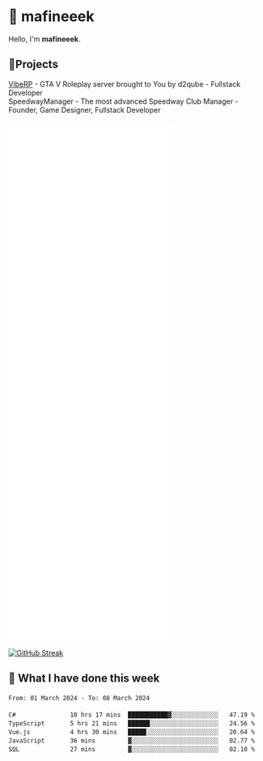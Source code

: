 # 👋 mafineeek
Hello, I'm **mafineeek**.

## 📝Projects

[VibeRP](https://v-rp.pl) - GTA V Roleplay server brought to You by d2qube - Fullstack Developer<br/>
SpeedwayManager - The most advanced Speedway Club Manager - Founder, Game Designer, Fullstack Developer


![](./github-metrics.svg)

[![GitHub Streak](https://streak-stats.demolab.com/?user=mafineeek)](https://git.io/streak-stats)

## 📰 What I have done this week
<!--START_SECTION:waka-->

```txt
From: 01 March 2024 - To: 08 March 2024

C#               10 hrs 17 mins  ███████████▓░░░░░░░░░░░░░   47.19 %
TypeScript       5 hrs 21 mins   ██████░░░░░░░░░░░░░░░░░░░   24.56 %
Vue.js           4 hrs 30 mins   █████░░░░░░░░░░░░░░░░░░░░   20.64 %
JavaScript       36 mins         ▓░░░░░░░░░░░░░░░░░░░░░░░░   02.77 %
SQL              27 mins         ▓░░░░░░░░░░░░░░░░░░░░░░░░   02.10 %
```

<!--END_SECTION:waka-->
